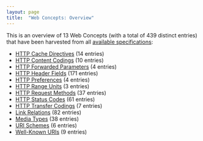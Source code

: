 ```yaml
---
layout: page
title:  "Web Concepts: Overview"
---
```


This is an overview of 13 Web Concepts (with a total of 439 distinct entries) that have been harvested from all [available specifications](/specs):

* [HTTP Cache Directives](http-cache-directives) (14 entries)
* [HTTP Content Codings](http-content-codings) (10 entries)
* [HTTP Forwarded Parameters](http-forwarded-parameters) (4 entries)
* [HTTP Header Fields](http-headers) (171 entries)
* [HTTP Preferences](http-preferences) (4 entries)
* [HTTP Range Units](http-range-units) (3 entries)
* [HTTP Request Methods](http-methods) (37 entries)
* [HTTP Status Codes](http-status-codes) (61 entries)
* [HTTP Transfer Codings](http-transfer-codings) (7 entries)
* [Link Relations](link-relations) (82 entries)
* [Media Types](media-types) (38 entries)
* [URI Schemes](uri-schemes) (6 entries)
* [Well-Known URIs](well-known-uris) (9 entries)
